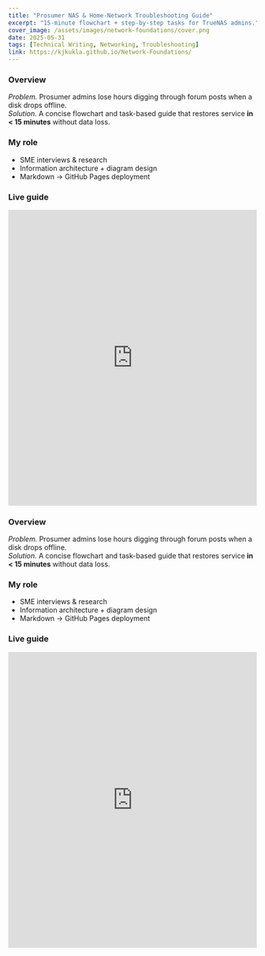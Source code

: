 ```yaml
---
title: "Prosumer NAS & Home-Network Troubleshooting Guide"
excerpt: "15-minute flowchart + step-by-step tasks for TrueNAS admins."
cover_image: /assets/images/network-foundations/cover.png
date: 2025-05-31
tags: [Technical Writing, Networking, Troubleshooting]
link: https://kjkukla.github.io/Network-Foundations/
---
```


### Overview
*Problem.* Prosumer admins lose hours digging through forum posts when a disk drops offline.  
*Solution.* A concise flowchart and task-based guide that restores service **in < 15 minutes** without data loss.

### My role
* SME interviews & research  
* Information architecture + diagram design  
* Markdown → GitHub Pages deployment

### Live guide
<iframe src="https://kjkukla.github.io/Network-Foundations/"
        width="100%" height="600" style="border:none;"></iframe>


### Overview
*Problem.* Prosumer admins lose hours digging through forum posts when a disk drops offline.  
*Solution.* A concise flowchart and task-based guide that restores service **in < 15 minutes** without data loss.

### My role
* SME interviews & research  
* Information architecture + diagram design  
* Markdown → GitHub Pages deployment

### Live guide

<iframe src="https://kjkukla.github.io/Network-Foundations/"
        width="100%" height="600" style="border:none;"></iframe>
